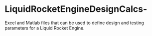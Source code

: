 # LiquidRocketEngineDesignCalcs-
Excel and Matlab files that can be used to define design and testing parameters for a Liquid Rocket Engine.
